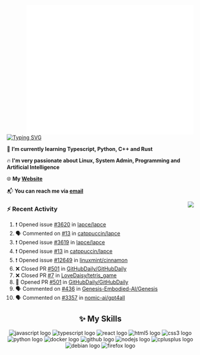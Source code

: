 <img align="right" width="450" src="github-metrics.svg">

[![Typing SVG](https://readme-typing-svg.herokuapp.com?duration=2500&vCenter=true&width=200&height=40&lines=Hello+World+👋)](https://git.io/typing-svg)

🌱 **I’m currently learning Typescript, Python, C++ and Rust**

🔥 **I'm very passionate about Linux, System Admin, Programming and Artificial Intelligence**

🌐 **My [Website](https://kpcofgs.github.io/)**

📬 **You can reach me via [email](mailto:shixian_sheng-2@protonmail.com)**

<a>
    <img align="right" height=210px src="https://github-readme-stats.vercel.app/api?username=KPCOFGS&theme=tokyonight&show_icons=true&show=prs_merged">
</a>

### ⚡ **Recent Activity**
<!--START_SECTION:activity-->
1. ❗ Opened issue [#3620](https://github.com/lapce/lapce/issues/3620) in [lapce/lapce](https://github.com/lapce/lapce)
2. 🗣 Commented on [#13](https://github.com/catppuccin/lapce/issues/13#issuecomment-2606145119) in [catppuccin/lapce](https://github.com/catppuccin/lapce)
3. ❗ Opened issue [#3619](https://github.com/lapce/lapce/issues/3619) in [lapce/lapce](https://github.com/lapce/lapce)
4. ❗ Opened issue [#13](https://github.com/catppuccin/lapce/issues/13) in [catppuccin/lapce](https://github.com/catppuccin/lapce)
5. ❗ Opened issue [#12649](https://github.com/linuxmint/cinnamon/issues/12649) in [linuxmint/cinnamon](https://github.com/linuxmint/cinnamon)
6. ❌ Closed PR [#501](https://github.com/GitHubDaily/GitHubDaily/pull/501) in [GitHubDaily/GitHubDaily](https://github.com/GitHubDaily/GitHubDaily)
7. ❌ Closed PR [#7](https://github.com/LoveDaisy/tetris_game/pull/7) in [LoveDaisy/tetris_game](https://github.com/LoveDaisy/tetris_game)
8. 💪 Opened PR [#501](https://github.com/GitHubDaily/GitHubDaily/pull/501) in [GitHubDaily/GitHubDaily](https://github.com/GitHubDaily/GitHubDaily)
9. 🗣 Commented on [#436](https://github.com/Genesis-Embodied-AI/Genesis/pull/436#issuecomment-2567233185) in [Genesis-Embodied-AI/Genesis](https://github.com/Genesis-Embodied-AI/Genesis)
10. 🗣 Commented on [#3357](https://github.com/nomic-ai/gpt4all/pull/3357#issuecomment-2567232876) in [nomic-ai/gpt4all](https://github.com/nomic-ai/gpt4all)
<!--END_SECTION:activity-->

<div align="center">
    
## ✨ **My Skills**

  <img src="https://cdn.jsdelivr.net/gh/devicons/devicon/icons/javascript/javascript-original.svg" height="30" alt="javascript logo"  />
  <img src="https://cdn.jsdelivr.net/gh/devicons/devicon/icons/typescript/typescript-original.svg" height="30" alt="typescript logo"  />
  <img src="https://cdn.jsdelivr.net/gh/devicons/devicon/icons/react/react-original.svg" height="30" alt="react logo"  />
  <img src="https://cdn.jsdelivr.net/gh/devicons/devicon/icons/html5/html5-original.svg" height="30" alt="html5 logo"  />
  <img src="https://cdn.jsdelivr.net/gh/devicons/devicon/icons/css3/css3-original.svg" height="30" alt="css3 logo"  />
  <img src="https://cdn.jsdelivr.net/gh/devicons/devicon/icons/python/python-original.svg" height="30" alt="python logo"  />
  <img src="https://cdn.jsdelivr.net/gh/devicons/devicon/icons/docker/docker-original.svg" height="30" alt="docker logo"  />
  <img src="https://cdn.jsdelivr.net/gh/devicons/devicon/icons/github/github-original.svg" height="30" alt="github logo"  />
  <img src="https://cdn.jsdelivr.net/gh/devicons/devicon/icons/nodejs/nodejs-original.svg" height="30" alt="nodejs logo"  />
  <img src="https://cdn.jsdelivr.net/gh/devicons/devicon/icons/cplusplus/cplusplus-original.svg" height="30" alt="cplusplus logo"  />
  <img src="https://cdn.jsdelivr.net/gh/devicons/devicon/icons/debian/debian-original.svg" height="30" alt="debian logo"  />
  <img src="https://cdn.jsdelivr.net/gh/devicons/devicon/icons/firefox/firefox-original.svg" height="30" alt="firefox logo"  />
</div>
